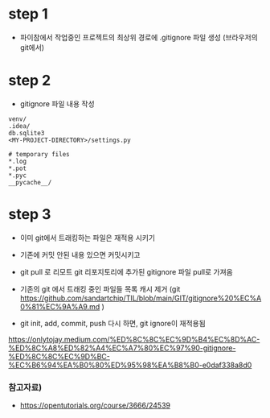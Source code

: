 
# step 1
- 파이참에서 작업중인 프로젝트의 최상위 경로에 .gitignore 파일 생성 (브라우저의 git에서)

# step 2
- gitignore 파일 내용 작성

```
venv/
.idea/
db.sqlite3
<MY-PROJECT-DIRECTORY>/settings.py
 
# temporary files
*.log
*.pot
*.pyc
__pycache__/
```

# step 3
- 이미 git에서 트래킹하는 파일은 재적용 시키기 
- 기존에 커밋 안된 내용 있으면 커밋시키고
- git pull 로 리모트 git 리포지토리에 추가된 gitignore 파일 pull로 가져옴 

- 기존의 git 에서 트래킹 중인 파일들 목록 캐시 제거 (git https://github.com/sandartchip/TIL/blob/main/GIT/gitignore%20%EC%A0%81%EC%9A%A9.md )
- git init, add, commit, push 다시 하면, git ignore이 재적용됨


https://onlytojay.medium.com/%ED%8C%8C%EC%9D%B4%EC%8D%AC-%ED%8C%A8%ED%82%A4%EC%A7%80%EC%97%90-gitignore-%ED%8C%8C%EC%9D%BC-%EC%B6%94%EA%B0%80%ED%95%98%EA%B8%B0-e0daf338a8d0



### 참고자료)
- https://opentutorials.org/course/3666/24539
